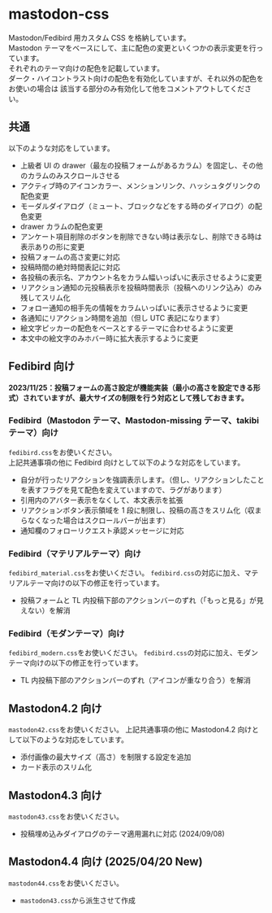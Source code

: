 # mastodon-css

Mastodon/Fedibird 用カスタム CSS を格納しています。  
Mastodon テーマをベースにして、主に配色の変更といくつかの表示変更を行っています。  
それぞれのテーマ向けの配色を記載しています。  
ダーク・ハイコントラスト向けの配色を有効化していますが、それ以外の配色をお使いの場合は
該当する部分のみ有効化して他をコメントアウトしてください。

## 共通

以下のような対応をしています。

- 上級者 UI の drawer（最左の投稿フォームがあるカラム）を固定し、その他のカラムのみスクロールさせる
- アクティブ時のアイコンカラー、メンションリンク、ハッシュタグリンクの配色変更
- モーダルダイアログ（ミュート、ブロックなどをする時のダイアログ）の配色変更
- drawer カラムの配色変更
- アンケート項目削除のボタンを削除できない時は表示なし、削除できる時は表示ありの形に変更
- 投稿フォームの高さ変更に対応
- 投稿時間の絶対時間表記に対応
- 各投稿の表示名、アカウント名をカラム幅いっぱいに表示させるように変更
- リアクション通知の元投稿表示を投稿時間表示（投稿へのリンク込み）のみ残してスリム化
- フォロー通知の相手先の情報をカラムいっぱいに表示させるように変更
- 各通知にリアクション時間を追加（但し UTC 表記になります）
- 絵文字ピッカーの配色をベースとするテーマに合わせるように変更
- 本文中の絵文字のみホバー時に拡大表示するように変更

## Fedibird 向け

**2023/11/25：投稿フォームの高さ設定が機能実装（最小の高さを設定できる形式）されていますが、最大サイズの制限を行う対応として残しておきます。**

### Fedibird（Mastodon テーマ、Mastodon-missing テーマ、takibi テーマ）向け

`fedibird.css`をお使いください。  
上記共通事項の他に Fedibird 向けとして以下のような対応をしています。

- 自分が行ったリアクションを強調表示します。（但し、リアクションしたことを表すフラグを見て配色を変えていますので、ラグがあります）
- 引用内のアバター表示をなくして、本文表示を拡張
- リアクションボタン表示領域を 1 段に制限し、投稿の高さをスリム化（収まらなくなった場合はスクロールバーが出ます）
- 通知欄のフォローリクエスト承認メッセージに対応

### Fedibird（マテリアルテーマ）向け

`fedibird_material.css`をお使いください。
`fedibird.css`の対応に加え、マテリアルテーマ向けの以下の修正を行っています。

- 投稿フォームと TL 内投稿下部のアクションバーのずれ（「もっと見る」が見えない）を解消

### Fedibird（モダンテーマ）向け

`fedibird_modern.css`をお使いください。
`fedibird.css`の対応に加え、モダンテーマ向けの以下の修正を行っています。

- TL 内投稿下部のアクションバーのずれ（アイコンが重なり合う）を解消

## Mastodon4.2 向け

`mastodon42.css`をお使いください。
上記共通事項の他に Mastodon4.2 向けとして以下のような対応をしています。

- 添付画像の最大サイズ（高さ）を制限する設定を追加
- カード表示のスリム化

## Mastodon4.3 向け

`mastodon43.css`をお使いください。

- 投稿埋め込みダイアログのテーマ適用漏れに対応 (2024/09/08)

## Mastodon4.4 向け (2025/04/20 New)

`mastodon44.css`をお使いください。

- `mastodon43.css`から派生させて作成
